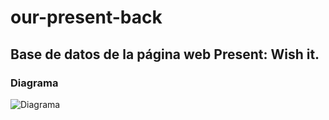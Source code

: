 # our-present-back

## Base de datos de la página web Present: Wish it.

### Diagrama
![Diagrama](https://github.com/fullstacktf/our-present-back/blob/master/img/Diagrama.jpg)